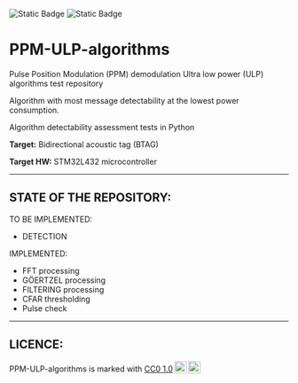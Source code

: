![Static Badge](https://img.shields.io/badge/Repository_Status-Building-yellow?style=for-the-badge) ![Static Badge](https://img.shields.io/badge/Current_Version-v0.0.5-green?style=for-the-badge)
# PPM-ULP-algorithms
 
Pulse Position Modulation (PPM) demodulation Ultra low power (ULP) algorithms test repository

Algorithm with most message detectability at the lowest power consumption.

Algorithm detectability assessment tests in Python

**Target:** Bidirectional acoustic tag (BTAG)

**Target HW:** STM32L432 microcontroller

-------------

STATE OF THE REPOSITORY:
---------------
TO BE IMPLEMENTED:

- DETECTION

IMPLEMENTED:

- FFT processing
- GÖERTZEL processing
- FILTERING processing
- CFAR thresholding
- Pulse check

---------------------------
LICENCE:
---------------
<p xmlns:cc="http://creativecommons.org/ns#" xmlns:dct="http://purl.org/dc/terms/"><span property="dct:title">PPM-ULP-algorithms</span> is marked with <a href="https://creativecommons.org/publicdomain/zero/1.0/?ref=chooser-v1" target="_blank" rel="license noopener noreferrer" style="display:inline-block;">CC0 1.0<img style="height:22px!important;margin-left:3px;vertical-align:text-bottom;" src="https://mirrors.creativecommons.org/presskit/icons/cc.svg?ref=chooser-v1" alt=""><img style="height:22px!important;margin-left:3px;vertical-align:text-bottom;" src="https://mirrors.creativecommons.org/presskit/icons/zero.svg?ref=chooser-v1" alt=""></a></p>